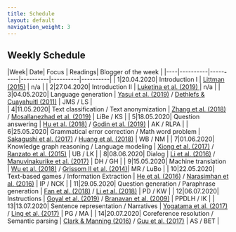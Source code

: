 ```yaml
---
title: Schedule
layout: default
navigation_weight: 3
---
```


## Weekly Schedule

|Week|      Date| Focus    |  Readings| Blogger of the week |
|----|----------|----------|----------|----------|----------|
|      1|20.04.2020| Introduction I | [Littman (2015)](https://www.nature.com/articles/nature14540) | n/a |
|      2|27.04.2020| Introduction II | [Luketina et al. (2019) ](https://www.ijcai.org/Proceedings/2019/880) | n/a |
|      3|04.05.2020| Language generation | [Yasui et al. (2019)](https://www.aclweb.org/anthology/P19-2056/) / [Dethlefs & Cuayahuitl (2011)](https://dl.acm.org/doi/10.5555/2002736.2002863) | JMS / LS |  
|      4|11.05.2020| Text classification / Text anonymization | [Zhang et al. (2018)](https://www.aaai.org/ocs/index.php/AAAI/AAAI18/paper/viewPaper/16537) / [Mosallanezhad et al. (2019)](https://www.aclweb.org/anthology/D19-1240/)  | LiBe / KS | 
|      5|18.05.2020| Question answering | [Hu et al. (2018)](https://www.aclweb.org/anthology/D18-1361/) / [Godin et al. (2019)](https://www.aclweb.org/anthology/N19-2016/) | AK / RLPA | 
|      6|25.05.2020| Grammatical error correction / Math word problem | [Sakagushi et al. (2017)](https://www.aclweb.org/anthology/I17-2062/) / [Huang et al. (2018)](https://www.aclweb.org/anthology/C18-1018/) | WB / NM | 
|      7|01.06.2020| Knowledge graph reasoning / Language modeling | [Xiong et al. (2017)](https://www.aclweb.org/anthology/D17-1060/) / [Ranzato et al. (2015)](https://arxiv.org/abs/1511.06732) | UB / LK | 
|      8|08.06.2020| Dialog | [Li et al. (2016)](https://www.aclweb.org/anthology/D16-1127/) / [Manuvinakurike et al. (2017)](https://www.aclweb.org/anthology/W17-5539/) | DH / GH | 
|      9|15.05.2020| Machine translation | [Wu et al. (2018)](https://www.aclweb.org/anthology/D18-1397/) / [Grissom II et al. (2014)](https://www.aclweb.org/anthology/D14-1140/)| MR / LuBo | 
|     10|22.05.2020| Text-based games / Information Extraction   | [He et al. (2016)](https://www.aclweb.org/anthology/P16-1153/) / [Narasimhan et al. (2016)](https://www.aclweb.org/anthology/D16-1261/) | IP / NCK | 
|     11|29.05.2020| Question generation / Paraphrase generation  | [Fan et al. (2018)](https://www.aclweb.org/anthology/C18-1150/) / [Li et al. (2018)](https://www.aclweb.org/anthology/D18-1421/) | PD / KW | 
|     12|06.07.2020|  Instructions | [Goyal et al. (2019)](https://www.ijcai.org/Proceedings/2019/331) / [Branavan et al. (2009)](https://dl.acm.org/doi/10.5555/1687878.1687892) | PPDLH / IK | 
|     13|13.07.2020| Sentence representation / Narratives | [Yogatama et al. (2017)](https://ora.ox.ac.uk/objects/uuid:80addb02-bca0-44a3-b272-23a68417e66a) / [Ling et al. (2017)](https://www.aclweb.org/anthology/I17-1090/) | PG / MA | 
|     14|20.07.2020| Coreference resolution / Semantic parsing | [Clark & Manning (2016)](https://www.aclweb.org/anthology/D16-1245/) / [Guu et al. (2017)](https://www.aclweb.org/anthology/P17-1097/)  | AS / BET | 





